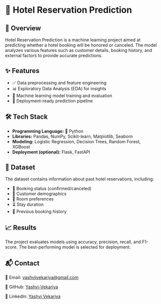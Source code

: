 # 🏨 Hotel Reservation Prediction

## 📌 Overview
Hotel Reservation Prediction is a machine learning project aimed at predicting whether a hotel booking will be honored or canceled. The model analyzes various features such as customer details, booking history, and external factors to provide accurate predictions.

## ✨ Features
- ✅ Data preprocessing and feature engineering
- 📊 Exploratory Data Analysis (EDA) for insights
- 🤖 Machine learning model training and evaluation
- 🚀 Deployment-ready prediction pipeline

## 🛠 Tech Stack
- **Programming Language:** 🐍 Python
- **Libraries:** Pandas, NumPy, Scikit-learn, Matplotlib, Seaborn
- **Modeling:** Logistic Regression, Decision Trees, Random Forest, XGBoost
- **Deployment (optional):** Flask, FastAPI

## 📂 Dataset
The dataset contains information about past hotel reservations, including:
- 📅 Booking status (confirmed/canceled)
- 👥 Customer demographics
- 🏨 Room preferences
- ⏳ Stay duration
- 🔄 Previous booking history


## 📈 Results
The project evaluates models using accuracy, precision, recall, and F1-score. The best-performing model is selected for deployment.



## 📬 Contact
📧 Email: [yashviivekariya@gmail.com](mailto:yashviivekariya@gmail.com)

🐙 GitHub: [Yashvi-Vekariya](https://github.com/Yashvi-Vekariya)

🔗 LinkedIn: [Yashvi Vekariya](https://www.linkedin.com/in/yashvi-vekariya/)

